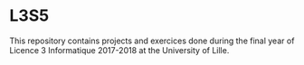 # L3S5

This repository contains projects and exercices done during the final year of Licence 3 Informatique 2017-2018 at the University of Lille.
